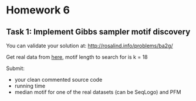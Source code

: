# Homework 6

## Task 1: Implement Gibbs sampler motif discovery

You can validate your solution at: http://rosalind.info/problems/ba2g/

Get real data from [here](https://1drv.ms/f/s!AmCRrTXF10_MgXFZ4mpjd0btzSJd), motif length to search for is k = 18 

Submit: 
 - your clean commented source code 
 - running time 
 - median motif for one
   of the real datasets (can be SeqLogo) and PFM

<!--stackedit_data:
eyJoaXN0b3J5IjpbMTU0ODAxMDM5MF19
-->